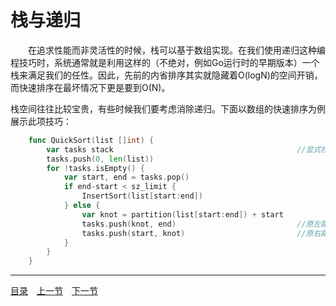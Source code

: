 # 栈与递归
　　在追求性能而非灵活性的时候，栈可以基于数组实现。在我们使用递归这种编程技巧时，系统通常就是利用这样的（不绝对，例如Go运行时的早期版本）一个栈来满足我们的任性。因此，先前的内省排序其实就隐藏着O(logN)的空间开销，而快速排序在最坏情况下更是要到O(N)。

栈空间往往比较宝贵，有些时候我们要考虑消除递归。下面以数组的快速排序为例展示此项技巧：
```go
	func QuickSort(list []int) {
		var tasks stack											//显式栈
		tasks.push(0, len(list))
		for !tasks.isEmpty() {
			var start, end = tasks.pop()
			if end-start < sz_limit {
				InsertSort(list[start:end])
			} else {
				var knot = partition(list[start:end]) + start
				tasks.push(knot, end)							//原左路递归
				tasks.push(start, knot)							//原右路递归
			}
		}
	}
```

---
[目录](../index.md)　[上一节](03.md)　[下一节](03-B.md)
